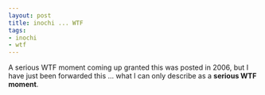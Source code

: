```yaml
--- 
layout: post
title: inochi ... WTF
tags: 
- inochi
- wtf
---
```

A serious WTF moment coming up granted this was posted in 2006, but I have just been forwarded this ... what I can only describe as a <strong>serious WTF moment</strong>.

<object width="425" height="344"><param name="movie" value="http://www.youtube.com/v/ZagGfBC7wPU&hl=en&fs=1"></param><param name="allowFullScreen" value="true"></param><param name="allowscriptaccess" value="always"></param><embed src="http://www.youtube.com/v/ZagGfBC7wPU&hl=en&fs=1" type="application/x-shockwave-flash" allowscriptaccess="always" allowfullscreen="true" width="425" height="344"></embed></object>
